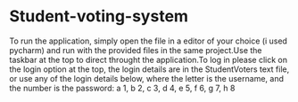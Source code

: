 # Student-voting-system
To run the application, simply open the file in a editor of your choice (i used pycharm) and run with the provided files in the same project.Use the taskbar at the top to direct throught the application.To log in please click on the login option at the top, the login details are in the StudentVoters text file, or use any of the login details below, where the letter is the username, and the number is the password:
      a 1,
      b 2,
      c 3,
      d 4,
      e 5,
      f 6,
      g 7,
      h 8
